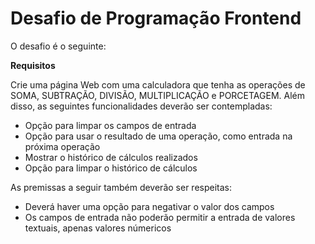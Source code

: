 # Desafio de Programação Frontend

O desafio é o seguinte:

**Requisitos**

Crie uma página Web com uma calculadora que tenha as operações de SOMA, SUBTRAÇÃO, DIVISÃO, MULTIPLICAÇÃO e PORCETAGEM. Além disso, as seguintes funcionalidades deverão ser contempladas:

- Opção para limpar os campos de entrada
- Opção para usar o resultado de uma operação, como entrada na próxima operação
- Mostrar o histórico de cálculos realizados
- Opção para limpar o histórico de cálculos

As premissas a seguir também deverão ser respeitas:

- Deverá haver uma opção para negativar o valor dos campos
- Os campos de entrada não poderão permitir a entrada de valores textuais, apenas valores númericos
